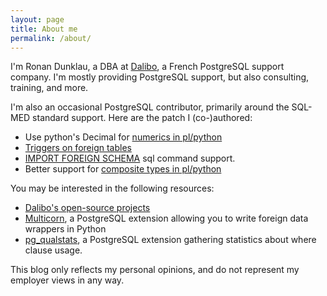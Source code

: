 ```yaml
---
layout: page
title: About me
permalink: /about/
---
```



I'm Ronan Dunklau, a DBA at [Dalibo][dalibo], a French PostgreSQL support company.
I'm mostly providing PostgreSQL support, but also consulting, training, and
more.

I'm also an occasional PostgreSQL contributor, primarily around the SQL-MED
standard support. Here are the patch I (co-)authored:

* Use python's Decimal for [numerics in pl/python](http://git.postgresql.org/gitweb/?p=postgresql.git;a=commit;h=7919398bac8bacd75ec5d763ce8b15ffaaa3e071)
* [Triggers on foreign
  tables](http://git.postgresql.org/gitweb/?p=postgresql.git;a=commit;h=7cbe57c34dec4860243e6d0f81738cfbb6e5d069)
* [IMPORT FOREIGN
  SCHEMA](http://git.postgresql.org/gitweb/?p=postgresql.git;a=commit;h=59efda3e50ca4de6a9d5aa4491464e22b6329b1e) sql command support.
* Better support for [composite types in
  pl/python](http://git.postgresql.org/gitweb/?p=postgresql.git;a=commit;h=8b6010b8350a1756cd85595705971df81b5ffc07)



You may be interested in the following resources:

* [Dalibo's open-source projects][dalibo_projects]
* [Multicorn][multicorn], a PostgreSQL extension allowing you to write foreign
  data wrappers in Python
* [pg_qualstats][pg_qualstats], a PostgreSQL extension gathering statistics
  about where clause usage.


This blog only reflects my personal opinions, and do not represent my employer
views in any way.

[dalibo]: http://dalibo.com
[dalibo_projects]: http://dalibo.github.io:
[pg_qualstats]: https://github.com/dalibo/pg_qualstats
[multicorn]: https://github.com/kozea/multicorn
